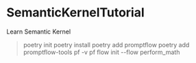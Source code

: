 # SemanticKernelTutorial
Learn Semantic Kernel

>poetry init
>poetry install
>poetry add promptflow
>poetry add promptflow-tools
>pf -v
>pf flow init --flow perform_math